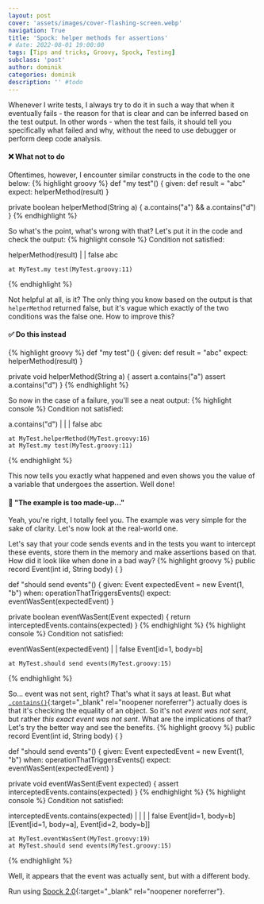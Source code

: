 ```yaml
---
layout: post
cover: 'assets/images/cover-flashing-screen.webp'
navigation: True
title: 'Spock: helper methods for assertions'
# date: 2022-08-01 19:00:00
tags: [Tips and tricks, Groovy, Spock, Testing]
subclass: 'post'
author: dominik
categories: dominik
description: '' #todo
---
```


Whenever I write tests, I always try to do it in such a way that when it eventually fails -
the reason for that is clear and can be inferred based on the test output. In other words -
when the test fails, it should tell you specifically what failed and why, without the need
to use debugger or perform deep code analysis.

#### ❌ What not to do

Oftentimes, however, I encounter similar constructs in the code to the one below:
{% highlight groovy %}
def "my test"() {
    given:
        def result = "abc"
    expect:
        helperMethod(result)
}

private boolean helperMethod(String a) {
    a.contains("a") && a.contains("d")
}
{% endhighlight %}

So what's the point, what's wrong with that? Let's put it in the code and check the output:
{% highlight console %}
Condition not satisfied:

helperMethod(result)
|            |
false        abc

	at MyTest.my test(MyTest.groovy:11)
{% endhighlight %}

Not helpful at all, is it? The only thing you know based on the output is that `helperMethod`
returned false, but it's vague which exactly of the two conditions was the false one.
How to improve this?

#### ✅ Do this instead

{% highlight groovy %}
def "my test"() {
    given:
        def result = "abc"
    expect:
        helperMethod(result)
}

private void helperMethod(String a) {
    assert a.contains("a")
    assert a.contains("d")
}
{% endhighlight %}

So now in the case of a failure, you'll see a neat output:
{% highlight console %}
Condition not satisfied:

a.contains("d")
| |
| false
abc

	at MyTest.helperMethod(MyTest.groovy:16)
	at MyTest.my test(MyTest.groovy:11)
{% endhighlight %}

This now tells you exactly what happened and even shows you the value of a variable that
undergoes the assertion. Well done!

#### 🧐 "The example is too made-up..."

Yeah, you're right, I totally feel you. The example was very simple for the sake of clarity.
Let's now look at the real-world one.

Let's say that your code sends events and in the tests you want to intercept these events,
store them in the memory and make assertions based on that. How did it look like when done in
a bad way?
{% highlight groovy %}
public record Event(int id, String body) { }

def "should send events"() {
    given:
        Event expectedEvent = new Event(1, "b")
    when:
        operationThatTriggersEvents()
    expect:
        eventWasSent(expectedEvent)
}

private boolean eventWasSent(Event expected) {
    return interceptedEvents.contains(expected)
}
{% endhighlight %}
{% highlight console %}
Condition not satisfied:

eventWasSent(expectedEvent)
|            |
false        Event[id=1, body=b]

	at MyTest.should send events(MyTest.groovy:15)
{% endhighlight %}

So... event was not sent, right? That's what it says at least. But what
[`.contains()`](https://docs.oracle.com/en/java/javase/17/docs/api/java.base/java/util/List.html#contains(java.lang.Object)){:target="_blank" rel="noopener noreferrer"}
actually does is that it's checking the equality of an object. So it's not _event
was not sent_, but rather _this exact event was not sent_. What are the implications of that?
Let's try the better way and see the benefits.
{% highlight groovy %}
public record Event(int id, String body) { }

def "should send events"() {
    given:
        Event expectedEvent = new Event(1, "b")
    when:
        operationThatTriggersEvents()
    expect:
        eventWasSent(expectedEvent)
}

private void eventWasSent(Event expected) {
    assert interceptedEvents.contains(expected)
}
{% endhighlight %}
{% highlight console %}
Condition not satisfied:

interceptedEvents.contains(expected)
|                 |        |
|                 false    Event[id=1, body=b]
[Event[id=1, body=a], Event[id=2, body=b]]

	at MyTest.eventWasSent(MyTest.groovy:19)
	at MyTest.should send events(MyTest.groovy:15)
{% endhighlight %}

Well, it appears that the event was actually sent, but with a different body.

Run using [Spock 2.0](https://mvnrepository.com/artifact/org.spockframework/spock-core/2.0-groovy-3.0){:target="_blank" rel="noopener noreferrer"}.
